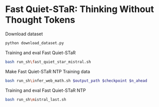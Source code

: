 # Fast Quiet-STaR: Thinking Without Thought Tokens

Download dataset 
```python
python download_dataset.py
```
Training and eval Fast Quiet-STaR
```bash
bash run_sh\fast_quiet_star_mistral.sh
```
Make Fast Quiet-STaR NTP Training data
```bash
bash run_sh\infer_web_math.sh $output_path $checkpoint $n_ahead
```
Training and eval Fast Quiet-STaR NTP
```bash
bash run_sh\mistral_last.sh
```
